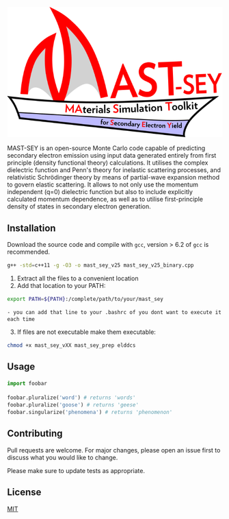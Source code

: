 ![mastsey logo](MAST-SEY_logo_sm.png)

MAST-SEY is an open-source Monte Carlo code capable of predicting secondary electron emission using input data generated entirely from first principle (density functional theory) calculations. It utilises the complex dielectric function and Penn's theory for inelastic scattering processes, and relativistic Schrödinger theory by means of partial-wave expansion method to govern elastic scattering. It allows to not only use the momentum independent (q=0) dielectric function but also to include explicitly calculated momentum dependence, as well as to utilise first-principle density of states in secondary electron generation. 

## Installation

Download the source code and compile with `gcc`, version > 6.2 of `gcc` is recommended.
```bash
g++ -std=c++11 -g -O3 -o mast_sey_v25 mast_sey_v25_binary.cpp
```
1. Extract all the files to a convenient location
2. Add that location to your PATH:
```bash
export PATH=${PATH}:/complete/path/to/your/mast_sey
```    
    - you can add that line to your .bashrc of you dont want to execute it each time
3. If files are not executable make them executable:
```bash
chmod +x mast_sey_vXX mast_sey_prep elddcs
```

## Usage

```python
import foobar

foobar.pluralize('word') # returns 'words'
foobar.pluralize('goose') # returns 'geese'
foobar.singularize('phenomena') # returns 'phenomenon'
```

## Contributing
Pull requests are welcome. For major changes, please open an issue first to discuss what you would like to change.

Please make sure to update tests as appropriate.

## License
[MIT](https://choosealicense.com/licenses/mit/)
